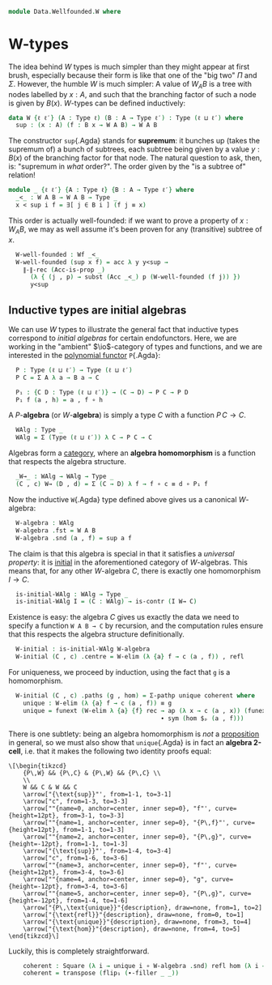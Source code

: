 <!--
```agda
open import 1Lab.Prelude

open import Data.Wellfounded.Properties
open import Data.Wellfounded.Base
```
-->

```agda
module Data.Wellfounded.W where
```

# W-types

The idea behind $W$ types is much simpler than they might appear at
first brush, especially because their form is like that one of the "big
two" $\Pi$ and $\Sigma$. However, the humble $W$ is much simpler: A
value of $W_A B$ is a tree with nodes labelled by $x : A$, and such that
the branching factor of such a node is given by $B(x)$. $W$-types can be
defined inductively:

```agda
data W {ℓ ℓ′} (A : Type ℓ) (B : A → Type ℓ′) : Type (ℓ ⊔ ℓ′) where
  sup : (x : A) (f : B x → W A B) → W A B
```

<!--
```agda
W-elim : ∀ {ℓ ℓ′ ℓ′′} {A : Type ℓ} {B : A → Type ℓ′} {C : W A B → Type ℓ′′}
       → ({a : A} {f : B a → W A B} → (∀ ba → C (f ba)) → C (sup a f))
       → (w : W A B) → C w
W-elim {C = C} ps (sup a f) = ps (λ ba → W-elim {C = C} ps (f ba))
```
-->

The constructor `sup`{.Agda} stands for **supremum**: it bunches up
(takes the supremum of) a bunch of subtrees, each subtree being given by
a value $y : B(x)$ of the branching factor for that node. The natural
question to ask, then, is: "supremum in _what_ order?". The order given
by the "is a subtree of" relation!

```agda
module _ {ℓ ℓ′} {A : Type ℓ} {B : A → Type ℓ′} where
  _<_ : W A B → W A B → Type _
  x < sup i f = ∃[ j ∈ B i ] (f j ≡ x)
```

This order is actually well-founded: if we want to prove a property of
$x : W_A B$, we may as well assume it's been proven for any (transitive)
subtree of $x$.

```agda
  W-well-founded : Wf _<_
  W-well-founded (sup x f) = acc λ y y<sup →
    ∥-∥-rec (Acc-is-prop _)
      (λ { (j , p) → subst (Acc _<_) p (W-well-founded (f j)) })
      y<sup
```

## Inductive types are initial algebras

<!--
```agda
module _ {ℓ ℓ′} (A : Type ℓ) (B : A → Type ℓ′) where
```
-->

We can use $W$ types to illustrate the general fact that inductive types
correspond to *initial algebras* for certain endofunctors. Here, we are working
in the "ambient" $\io$-category of types and functions, and we are interested in the
[polynomial functor] `P`{.Agda}:

[polynomial functor]: Cat.Instances.Poly.html

```agda
  P : Type (ℓ ⊔ ℓ′) → Type (ℓ ⊔ ℓ′)
  P C = Σ A λ a → B a → C

  P₁ : {C D : Type (ℓ ⊔ ℓ′)} → (C → D) → P C → P D
  P₁ f (a , h) = a , f ∘ h
```

A $P$-**algebra** (or $W$-**algebra**) is simply a type $C$ with a function $P\,C \to C$.

```agda
  WAlg : Type _
  WAlg = Σ (Type (ℓ ⊔ ℓ′)) λ C → P C → C
```

Algebras form a [category], where an **algebra homomorphism** is a function that respects
the algebra structure.

[category]: Cat.Base.html

```agda
  _W→_ : WAlg → WAlg → Type _
  (C , c) W→ (D , d) = Σ (C → D) λ f → f ∘ c ≡ d ∘ P₁ f
```

Now the inductive `W`{.Agda} type defined above gives us a canonical $W$-algebra:

```agda
  W-algebra : WAlg
  W-algebra .fst = W A B
  W-algebra .snd (a , f) = sup a f
```

The claim is that this algebra is special in that it satisfies a *universal property*:
it is [initial] in the aforementioned category of $W$-algebras.
This means that, for any other $W$-algebra $C$, there is exactly one homomorphism $I \to C$.

[initial]: Cat.Diagram.Initial.html

```agda
  is-initial-WAlg : WAlg → Type _
  is-initial-WAlg I = (C : WAlg) → is-contr (I W→ C)
```

Existence is easy: the algebra $C$ gives us exactly the data we need to specify a function `W A B → C`
by recursion, and the computation rules ensure that this respects the algebra structure definitionally.

```agda
  W-initial : is-initial-WAlg W-algebra
  W-initial (C , c) .centre = W-elim (λ {a} f → c (a , f)) , refl
```

For uniqueness, we proceed by induction, using the fact that `g` is a homomorphism.

```agda
  W-initial (C , c) .paths (g , hom) = Σ-pathp unique coherent where
    unique : W-elim (λ {a} f → c (a , f)) ≡ g
    unique = funext (W-elim λ {a} {f} rec → ap (λ x → c (a , x)) (funext rec)
                                          ∙ sym (hom $ₚ (a , f)))
```

There is one subtlety: being an algebra homomorphism is *not* a [proposition] in general,
so we must also show that `unique`{.Agda} is in fact an **algebra 2-cell**, i.e. that it
makes the following two identity proofs equal:

[proposition]: 1Lab.HLevel.html#is-prop

~~~{.quiver .tall-15}
\[\begin{tikzcd}
	{P\,W} && {P\,C} & {P\,W} && {P\,C} \\
	\\
	W && C & W && C
	\arrow["{\text{sup}}"', from=1-1, to=3-1]
	\arrow["c", from=1-3, to=3-3]
	\arrow[""{name=0, anchor=center, inner sep=0}, "f"', curve={height=12pt}, from=3-1, to=3-3]
	\arrow[""{name=1, anchor=center, inner sep=0}, "{P\,f}"', curve={height=12pt}, from=1-1, to=1-3]
	\arrow[""{name=2, anchor=center, inner sep=0}, "{P\,g}", curve={height=-12pt}, from=1-1, to=1-3]
	\arrow["{\text{sup}}"', from=1-4, to=3-4]
	\arrow["c", from=1-6, to=3-6]
	\arrow[""{name=3, anchor=center, inner sep=0}, "f"', curve={height=12pt}, from=3-4, to=3-6]
	\arrow[""{name=4, anchor=center, inner sep=0}, "g", curve={height=-12pt}, from=3-4, to=3-6]
	\arrow[""{name=5, anchor=center, inner sep=0}, "{P\,g}", curve={height=-12pt}, from=1-4, to=1-6]
	\arrow["{P\,\text{unique}}"{description}, draw=none, from=1, to=2]
	\arrow["{\text{refl}}"{description}, draw=none, from=0, to=1]
	\arrow["{\text{unique}}"{description}, draw=none, from=3, to=4]
	\arrow["{\text{hom}}"{description}, draw=none, from=4, to=5]
\end{tikzcd}\]
~~~

Luckily, this is completely straightforward.

```agda
    coherent : Square (λ i → unique i ∘ W-algebra .snd) refl hom (λ i → c ∘ P₁ (unique i))
    coherent = transpose (flip₁ (∙-filler _ _))
```
